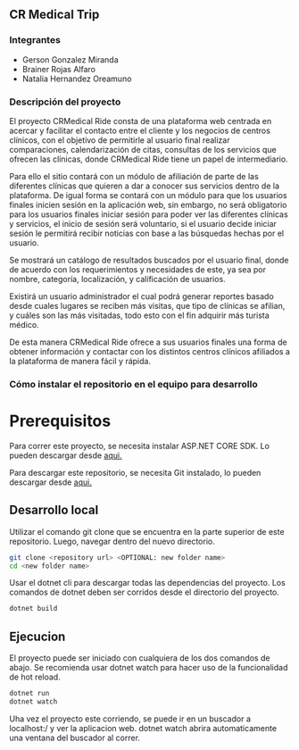 ## CR Medical Trip  ##

### Integrantes  ###

* Gerson Gonzalez Miranda
* Brainer Rojas Alfaro
* Natalia Hernandez Oreamuno


### Descripción del proyecto  ###

El proyecto CRMedical Ride consta de una plataforma web centrada en acercar y facilitar el contacto entre el cliente y los negocios de centros clínicos, con el objetivo de permitirle al usuario final realizar comparaciones, calendarización de citas, consultas de los servicios que ofrecen las clínicas, donde CRMedical Ride tiene un papel de intermediario. 
 
Para ello el sitio contará con un módulo de afiliación de parte de las diferentes clínicas que quieren a dar a conocer sus servicios dentro de la plataforma. De igual forma se contará con un módulo para que los usuarios finales inicien sesión en la aplicación web, sin embargo, no será obligatorio para los usuarios finales iniciar sesión para poder ver las diferentes clínicas y servicios, el inicio de sesión será voluntario, si el usuario decide iniciar sesión le permitirá recibir noticias con base a las búsquedas hechas por el usuario.  

Se mostrará un catálogo de resultados buscados por el usuario final, donde de acuerdo con los requerimientos y necesidades de este, ya sea por nombre, categoría, localización, y calificación de usuarios. 

Existirá un usuario administrador el cual podrá generar reportes basado desde cuales lugares se reciben más visitas, que tipo de clínicas se afilian, y cuáles son las más visitadas, todo esto con el fin adquirir más turista médico.  

De esta manera CRMedical Ride ofrece a sus usuarios finales una forma de obtener información y contactar con los distintos centros clínicos afiliados a la plataforma de manera fácil y rápida. 

### Cómo instalar el repositorio en el equipo para desarrollo  ###

# Prerequisitos

Para correr este proyecto, se necesita instalar ASP.NET CORE SDK. Lo pueden descargar desde [aqui.](https://dot.net/)
  
Para descargar este repositorio, se necesita Git instalado, lo pueden descargar desde [aqui.](https://git-scm.com/downloads)

## Desarrollo local
Utilizar el comando git clone que se encuentra en la parte superior de este repositorio. Luego, navegar dentro del nuevo directorio.

```bash
git clone <repository url> <OPTIONAL: new folder name>
cd <new folder name>
```
Usar el dotnet cli para descargar todas las dependencias del proyecto. Los comandos de dotnet deben ser corridos desde el directorio del proyecto.

```bash
dotnet build
```
## Ejecucion
El proyecto puede ser iniciado con cualquiera de los dos comandos de abajo. Se recomienda usar dotnet watch para hacer uso de la funcionalidad de hot reload.
```bash
dotnet run
dotnet watch
```
Uha vez el proyecto este corriendo, se puede ir en un buscador a localhost:<port>/ y ver la aplicacion web. dotnet watch abrira automaticamente una ventana del buscador al correr.

